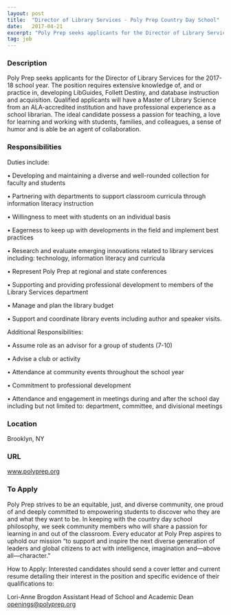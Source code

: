 ```yaml
---
layout: post
title:  "Director of Library Services - Poly Prep Country Day School"
date:   2017-04-21
excerpt: "Poly Prep seeks applicants for the Director of Library Services for the 2017-18 school year. The position requires extensive knowledge of, and or practice in, developing LibGuides, Follett Destiny, and database instruction and acquisition. Qualified applicants will have a Master of Library Science from an ALA-accredited institution and have professional..."
tag: job
---
```


### Description   

Poly Prep seeks applicants for the Director of Library Services for the 2017-18 school year. The position requires extensive knowledge of, and or practice in, developing LibGuides, Follett Destiny, and database instruction and acquisition. Qualified applicants will have a Master of Library Science from an ALA-accredited institution and have professional experience as a school librarian. The ideal candidate possess a passion for teaching, a love for learning and working with students, families, and colleagues, a sense of humor and is able be an agent of collaboration.


### Responsibilities   

Duties include:

•  Developing and maintaining a diverse and well-rounded collection for faculty
and students

•  Partnering with departments to support classroom curricula through
information literacy instruction

•  Willingness to meet with students on an individual basis

•  Eagerness to keep up with developments in the field and implement best
practices

•  Research and evaluate emerging innovations related to library services
including: technology, information literacy and curricula

•  Represent Poly Prep at regional and state conferences

•  Supporting and providing professional development to members of the Library
Services department

•  Manage and plan the library budget

•  Support and coordinate library events including author and speaker visits.

Additional Responsibilities:

•  Assume role as an advisor for a group of students (7-10)

•  Advise a club or activity

•  Attendance at community events throughout the school year

•  Commitment to professional development

•  Attendance and engagement in meetings during and after the school day
including but not limited to: department, committee, and divisional meetings






### Location   

Brooklyn, NY


### URL   

www.polyprep.org

### To Apply   

Poly Prep strives to be an equitable, just, and diverse community, one proud of and deeply committed to empowering students to discover who they are and what they want to be. In keeping with the country day school philosophy, we seek community members who will share a passion for learning in and out of the classroom. Every educator at Poly Prep aspires to uphold our mission “to support and inspire the next diverse generation of leaders and global citizens to act with intelligence, imagination and––above all––character.”

How to Apply: Interested candidates should send a cover letter and current resume detailing their interest in the position and specific evidence of their qualifications to:

Lori-Anne Brogdon
Assistant Head of School and Academic Dean
openings@polyprep.org





